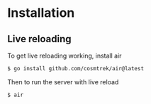 # Installation

## Live reloading

To get live reloading working, install air

```zsh
$ go install github.com/cosmtrek/air@latest
```

Then to run the server with live reload

```zsh
$ air
```
